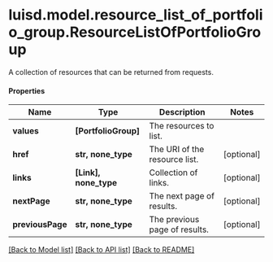 # luisd.model.resource_list_of_portfolio_group.ResourceListOfPortfolioGroup

A collection of resources that can be returned from requests.

#### Properties
Name | Type | Description | Notes
------------ | ------------- | ------------- | -------------
**values** | **[PortfolioGroup]** | The resources to list. | 
**href** | **str, none_type** | The URI of the resource list. | [optional] 
**links** | **[Link], none_type** | Collection of links. | [optional] 
**nextPage** | **str, none_type** | The next page of results. | [optional] 
**previousPage** | **str, none_type** | The previous page of results. | [optional] 

[[Back to Model list]](../../README.md#documentation-for-models) [[Back to API list]](../../README.md#documentation-for-api-endpoints) [[Back to README]](../../README.md)

